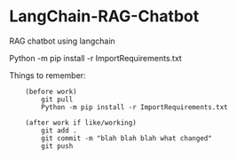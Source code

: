 # LangChain-RAG-Chatbot
RAG chatbot using langchain

Python -m pip install -r ImportRequirements.txt


Things to remember:

        

        (before work) 
            git pull
            Python -m pip install -r ImportRequirements.txt

        (after work if like/working)
            git add .
            git commit -m "blah blah blah what changed"
            git push